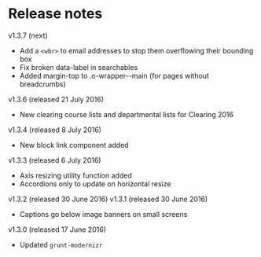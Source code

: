 # Release notes

v1.3.7 (next)
* Add a `<wbr>` to email addresses to stop them overflowing their bounding box
* Fix broken data-label in searchables
* Added margin-top to .o-wrapper--main (for pages without breadcrumbs)

v1.3.6 (released 21 July 2016)
* New clearing course lists and departmental lists for Clearing 2016

v1.3.4 (released 8 July 2016)
* New block link component added

v1.3.3 (released 6 July 2016)
* Axis resizing utility function added
* Accordions only to update on horizontal resize

v1.3.2 (released 30 June 2016)
v1.3.1 (released 30 June 2016)
* Captions go below image banners on small screens

v1.3.0 (released 17 June 2016)
* Updated `grunt-modernizr`
